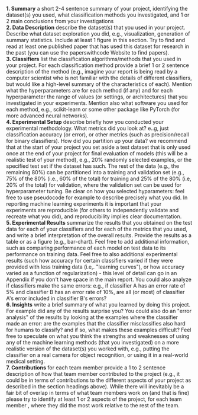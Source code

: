 **1. Summary** a short 2-4 sentence summary of your project, identifying the dataset(s) you used, what classification methods you investigated, and 1 or 2 main conclusions from your investigations <br>
**2. Data Description** describe the dataset(s) that you used in your project. Describe what dataset exploration you did, e.g., visualization, generation of summary statistics. Include at least 1 figure in this section. Try to find and read at least one published paper that has used this dataset for research in the past (you can use the paperswithcode Website to find papers). <br>
**3. Classifiers** list the classification algorithms/methods that you used in your project. For each classification method provide a brief 1 or 2 sentence description of the method (e.g., imagine your report is being read by a computer scientist who is not familiar with the details of different classifiers, but would like a high-level summary of the characteristics of each). Mention what the hyperparameters are for each method (if any) and for each hyperparameter the range of values (or settings, or architectures) that you investigated in your experiments. Mention also what software you used for each method, e.g., scikit-learn or some other package like PyTorch (for more advanced neural networks). <br>
**4. Experimental Setup** describe briefly how you conducted your experimental methodology. What metrics did you look at? e..g, just classification accuracy (or error), or other metrics (such as precision/recall for binary classifiers). How did you partition up your data? we recommend that at the start of your project you set aside a test dataset that is only used once at the end of your project for final evaluation of models (this will be a realistic test of your method), e.g., 20% randomly selected examples, or the specified test set if the dataset has such.  The rest of the data (e.g., the remaining 80%) can be partitioned into a training and validation set (e.g., 75% of the 80% (i.e., 60% of the total) for training and 25% of the 80% (i.e, 20% of the total) for validation, where the validation set can be used for hyperparameter tuning. Be clear on how you selected hyparameters: feel free to use pseudocode for example to describe precisely what you did. In reporting machine learning experiments it is important that your experiments are reproducible (for others to independently validate and recreate what you did), and reproducibility implies clear documentation. <br>
**5. Experimental Results** summarize the results that you obtained on the test data for each of your classifiers and for each of the metrics that you used, and write a brief interpretation of the overall results. Provide the results as a table or as a figure (e.g., bar-chart). Feel free to add additional information, such as comparing performance of each model on test data to its performance on training data. Feel free to also additional experimental results (such how accuracy for certain classifiers varied if they were provided with less training data (i.e,. "learning curves"), or how accuracy varied as a function of regularization) - this level of detail can go in an Appendix if you don't have space in the main report. You could also analyze if classifiers make the same errors: e.g., if classifier A has an error rate of 5% and classifier B has an error rate of 10%, are all (or most) of classifier A's error included in classifier B's errors? <br>
**6. Insights** write a brief summary of what you learned by doing this project. For example did any of the results surprise you? You could also do an "error analysis" of the results by looking at the examples where the classifier made an error: are the examples that the classifier misclassifies also hard for humans to classify? and if so, what makes these examples difficult? Feel free to speculate on what you think the strengths and weaknesses of using any of the machine learning methods (that you investigated) on a more realistic version of the dataset(s) you worked with, e.g., putting the classifier on a real camera for object recognition, or using it in a real-world medical setting. <br>
**7. Contributions** for each team member provide a 1 to 2 sentence description of how that team member contributed to the project (e.g., it could be in terms of contributions to the different aspects of your project as described in the section headings above). While there will inevitably be a fair bit of overlap in terms of what team members work on (and that is fine) please try to identify at least 1 or 2 aspects of the project, for each team member , where they did the most work relative to the rest of the team. <br>
